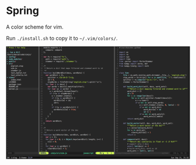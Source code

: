 Spring
======

A color scheme for vim.

Run `./install.sh` to copy it to `~/.vim/colors/`.

![Screenshot](screenshot.png)
